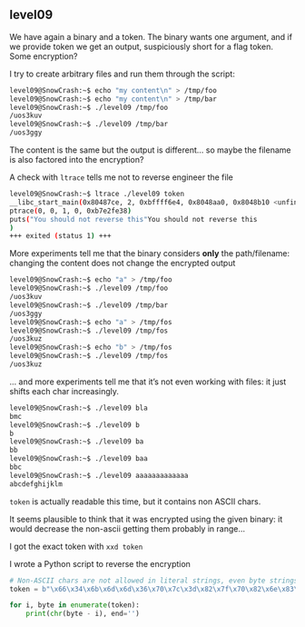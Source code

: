 ## level09

We have again a binary and a token. The binary wants one argument, and if we provide token we get an output, suspiciously short for a flag token. Some encryption?

I try to create arbitrary files and run them through the script:

```bash
level09@SnowCrash:~$ echo "my content\n" > /tmp/foo
level09@SnowCrash:~$ echo "my content\n" > /tmp/bar
level09@SnowCrash:~$ ./level09 /tmp/foo
/uos3kuv
level09@SnowCrash:~$ ./level09 /tmp/bar
/uos3ggy
```

The content is the same but the output is different… so maybe the filename is also factored into the encryption?

A check with `ltrace` tells me not to reverse engineer the file

```bash
level09@SnowCrash:~$ ltrace ./level09 token
__libc_start_main(0x80487ce, 2, 0xbffff6e4, 0x8048aa0, 0x8048b10 <unfinished ...>
ptrace(0, 0, 1, 0, 0xb7e2fe38)                                                                                       = -1
puts("You should not reverse this"You should not reverse this
)                                                                                  = 28
+++ exited (status 1) +++
```

More experiments tell me that the binary considers **only** the path/filename: changing the content does not change the encrypted output

```bash
level09@SnowCrash:~$ echo "a" > /tmp/foo
level09@SnowCrash:~$ ./level09 /tmp/foo
/uos3kuv
level09@SnowCrash:~$ ./level09 /tmp/bar
/uos3ggy
level09@SnowCrash:~$ echo "a" > /tmp/fos
level09@SnowCrash:~$ ./level09 /tmp/fos
/uos3kuz
level09@SnowCrash:~$ echo "b" > /tmp/fos
level09@SnowCrash:~$ ./level09 /tmp/fos
/uos3kuz
```

… and more experiments tell me that it’s not even working with files: it just shifts each char increasingly. 

```bash
level09@SnowCrash:~$ ./level09 bla
bmc
level09@SnowCrash:~$ ./level09 b
b
level09@SnowCrash:~$ ./level09 ba
bb
level09@SnowCrash:~$ ./level09 baa
bbc
level09@SnowCrash:~$ ./level09 aaaaaaaaaaaaa
abcdefghijklm
```

`token` is actually readable this time, but it contains non ASCII chars.

It seems plausible to think that it was encrypted using the given binary: it would decrease the non-ascii getting them probably in range…

I got the exact token with `xxd token` 

I wrote a Python script to reverse the encryption

```python
# Non-ASCII chars are not allowed in literal strings, even byte strings like this
token = b"\x66\x34\x6b\x6d\x6d\x36\x70\x7c\x3d\x82\x7f\x70\x82\x6e\x83\x82\x44\x42\x83\x44\x75\x7b\x7f\x8c\x89"

for i, byte in enumerate(token):
	print(chr(byte - i), end='')
```